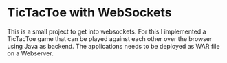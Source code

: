 # TicTacToe with WebSockets
This is a small project to get into websockets.
For this I implemented a TicTacToe game that can be played against each other over the browser using Java as backend.
The applications needs to be deployed as WAR file on a Webserver.
